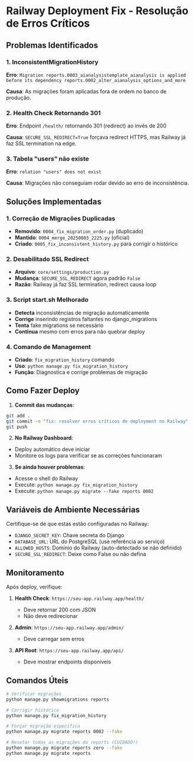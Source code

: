 # Railway Deployment Fix - Resolução de Erros Críticos

## Problemas Identificados

### 1. InconsistentMigrationHistory
**Erro**: `Migration reports.0003_aianalysistemplate_aianalysis is applied before its dependency reports.0002_alter_aianalysis_options_and_more`

**Causa**: As migrações foram aplicadas fora de ordem no banco de produção.

### 2. Health Check Retornando 301
**Erro**: Endpoint `/health/` retornando 301 (redirect) ao invés de 200

**Causa**: `SECURE_SSL_REDIRECT=True` forçava redirect HTTPS, mas Railway já faz SSL termination na edge.

### 3. Tabela "users" não existe
**Erro**: `relation "users" does not exist`

**Causa**: Migrações não conseguiam rodar devido ao erro de inconsistência.

## Soluções Implementadas

### 1. Correção de Migrações Duplicadas
- **Removido**: `0004_fix_migration_order.py` (duplicado)
- **Mantido**: `0004_merge_20250803_2225.py` (oficial)
- **Criado**: `0005_fix_inconsistent_history.py` para corrigir o histórico

### 2. Desabilitado SSL Redirect
- **Arquivo**: `core/settings/production.py`
- **Mudança**: `SECURE_SSL_REDIRECT` agora padrão `False`
- **Razão**: Railway já faz SSL termination, redirect causa loop

### 3. Script start.sh Melhorado
- **Detecta** inconsistências de migração automaticamente
- **Corrige** inserindo registros faltantes no django_migrations
- **Tenta** fake migrations se necessário
- **Continua** mesmo com erros para não quebrar deploy

### 4. Comando de Management
- **Criado**: `fix_migration_history` comando
- **Uso**: `python manage.py fix_migration_history`
- **Função**: Diagnostica e corrige problemas de migração

## Como Fazer Deploy

1. **Commit das mudanças**:
```bash
git add .
git commit -m "fix: resolver erros críticos de deployment no Railway"
git push
```

2. **No Railway Dashboard**:
- Deploy automático deve iniciar
- Monitore os logs para verificar se as correções funcionaram

3. **Se ainda houver problemas**:
- Acesse o shell do Railway
- Execute: `python manage.py fix_migration_history`
- Execute: `python manage.py migrate --fake reports 0002`

## Variáveis de Ambiente Necessárias

Certifique-se de que estas estão configuradas no Railway:

- `DJANGO_SECRET_KEY`: Chave secreta do Django
- `DATABASE_URL`: URL do PostgreSQL (use referência ao serviço)
- `ALLOWED_HOSTS`: Domínio do Railway (auto-detectado se não definido)
- `SECURE_SSL_REDIRECT`: Deixe como False ou não defina

## Monitoramento

Após deploy, verifique:

1. **Health Check**: `https://seu-app.railway.app/health/`
   - Deve retornar 200 com JSON
   - Não deve redirecionar

2. **Admin**: `https://seu-app.railway.app/admin/`
   - Deve carregar sem erros

3. **API Root**: `https://seu-app.railway.app/api/`
   - Deve mostrar endpoints disponíveis

## Comandos Úteis

```bash
# Verificar migrações
python manage.py showmigrations reports

# Corrigir histórico
python manage.py fix_migration_history

# Forçar migração específica
python manage.py migrate reports 0002 --fake

# Resetar todas as migrações do reports (CUIDADO!)
python manage.py migrate reports zero --fake
python manage.py migrate reports
```